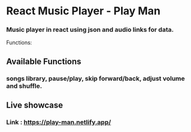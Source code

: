 # React Music Player - Play Man

### Music player in react using json and audio links for data.
Functions:

## Available Functions

### songs library, pause/play, skip forward/back, adjust volume and shuffle.

## Live showcase
### Link : https://play-man.netlify.app/
